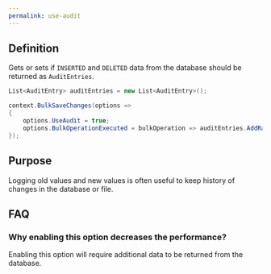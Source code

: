 ```yaml
---
permalink: use-audit
---
```


## Definition
Gets or sets if `INSERTED` and `DELETED` data from the database should be returned as `AuditEntries`.


```csharp
List<AuditEntry> auditEntries = new List<AuditEntry>();

context.BulkSaveChanges(options =>
{
	options.UseAudit = true;
	options.BulkOperationExecuted = bulkOperation => auditEntries.AddRange(bulkOperation.AuditEntries);
});
```

## Purpose
Logging old values and new values is often useful to keep history of changes in the database or file.

## FAQ

### Why enabling this option decreases the performance?
Enabling this option will require additional data to be returned from the database.